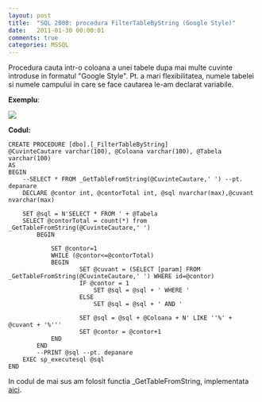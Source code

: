 ```yaml
---
layout: post
title:  "SQL 2008: procedura FilterTableByString (Google Style)"
date:   2011-01-30 00:00:01
comments: true
categories: MSSQL
---
```


Procedura cauta intr-o coloana a unei tabele dupa mai multe cuvinte introduse in formatul "Google Style". Pt. a mari flexibilitatea, numele tabelei si numele campului in care se face cautarea le-am declarat variabile.

**Exemplu**:

![](https://dl.dropboxusercontent.com/u/43065769/blog/images/2011/lucimar.png)

**Codul:**

    CREATE PROCEDURE [dbo].[_FilterTableByString]
    @CuvinteCautare varchar(100), @Coloana varchar(100), @Tabela varchar(100)
    AS
    BEGIN
    	--SELECT * FROM _GetTableFromString(@CuvinteCautare,' ') --pt. depanare
    	DECLARE @contor int, @contorTotal int, @sql nvarchar(max),@cuvant nvarchar(max)
    
    	SET @sql = N'SELECT * FROM ' + @Tabela
    	SELECT @contorTotal = count(*) from _GetTableFromString(@CuvinteCautare,' ')
    		BEGIN
    
    			SET @contor=1
    			WHILE (@contor<=@contorTotal)
    			BEGIN
    					SET @cuvant = (SELECT [param] FROM _GetTableFromString(@CuvinteCautare,' ') WHERE id=@contor)
    					IF @contor = 1
    						SET @sql = @sql + ' WHERE '
    					ELSE
    						SET @sql = @sql + ' AND '
    
    					SET @sql = @sql + @Coloana + N' LIKE ''%' + @cuvant + '%'''
    					SET @contor = @contor+1
    			END
    		END
    		--PRINT @sql --pt. depanare
    	EXEC sp_executesql @sql
    END
In codul de mai sus am folosit functia _GetTableFromString, implementata [aici](http://maran.ro/2011/01/29/sql-2008functia-gettablefromstring).